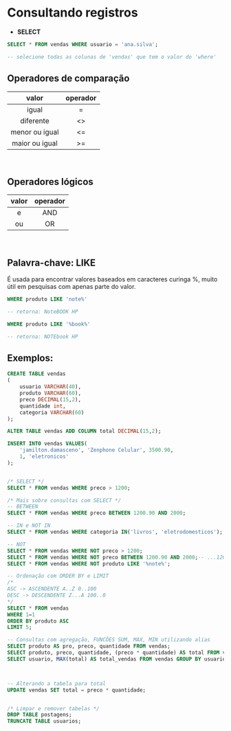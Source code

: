 # Consultando registros

- **SELECT**
~~~ sql
SELECT * FROM vendas WHERE usuario = 'ana.silva';

-- selecione todas as colunas de 'vendas' que tem o valor do 'where'
~~~

## Operadores de comparação

valor | operador
:-----: | :----:
igual | =  
diferente | <> 
menor ou igual | <= 
maior ou igual | >=

<br>

## Operadores lógicos

valor | operador
:-----: | :----:
e | AND 
ou | OR

<br>

## Palavra-chave: LIKE

É usada para encontrar valores baseados em caracteres curinga %, muito útil em pesquisas com apenas parte do valor.

~~~ sql
WHERE produto LIKE 'note%'

-- retorna: NoteBOOK HP

WHERE produto LIKE '%book%'

-- retorna: NOTEbook HP
~~~

## Exemplos:

~~~ sql
CREATE TABLE vendas 
(
	usuario VARCHAR(40),
    produto VARCHAR(60),
    preco DECIMAL(15,2),
    quantidade int,
    categoria VARCHAR(60)
);

ALTER TABLE vendas ADD COLUMN total DECIMAL(15,2);

INSERT INTO vendas VALUES(
	'jamilton.damasceno', 'Zenphone Celular', 3500.90,
    1, 'eletronicos'
);


/* SELECT */
SELECT * FROM vendas WHERE preco > 1200;

/* Mais sobre consultas com SELECT */
-- BETWEEN
SELECT * FROM vendas WHERE preco BETWEEN 1200.90 AND 2000;

-- IN e NOT IN
SELECT * FROM vendas WHERE categoria IN('livros', 'eletrodomesticos');

-- NOT
SELECT * FROM vendas WHERE NOT preco > 1200;
SELECT * FROM vendas WHERE NOT preco BETWEEN 1200.90 AND 2000;-- ...1200.90 2000...
SELECT * FROM vendas WHERE NOT produto LIKE '%note%';

-- Ordenação com ORDER BY e LIMIT
/*
ASC -> ASCENDENTE A..Z 0..100
DESC -> DESCENDENTE Z...A 100..0
*/
SELECT * FROM vendas 
WHERE 1=1
ORDER BY produto ASC
LIMIT 5;

-- Consultas com agregação, FUNCÕES SUM, MAX, MIN utilizando alias
SELECT produto AS pro, preco, quantidade FROM vendas;
SELECT produto, preco, quantidade, (preco * quantidade) AS total FROM vendas;
SELECT usuario, MAX(total) AS total_vendas FROM vendas GROUP BY usuario;



-- Alterando a tabela para total
UPDATE vendas SET total = preco * quantidade;


/* Limpar e remover tabelas */
DROP TABLE postagens;
TRUNCATE TABLE usuarios;
~~~